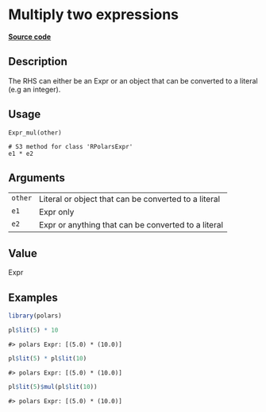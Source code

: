 
# Multiply two expressions

[**Source code**](https://github.com/pola-rs/r-polars/tree/3908b5beab9ec917b825bad8f9a820caad37cb4a/R/expr__expr.R#L270)

## Description

The RHS can either be an Expr or an object that can be converted to a
literal (e.g an integer).

## Usage

<pre><code class='language-R'>Expr_mul(other)

# S3 method for class 'RPolarsExpr'
e1 * e2
</code></pre>

## Arguments

<table>
<tr>
<td style="white-space: nowrap; font-family: monospace; vertical-align: top">
<code id="Expr_mul_:_other">other</code>
</td>
<td>
Literal or object that can be converted to a literal
</td>
</tr>
<tr>
<td style="white-space: nowrap; font-family: monospace; vertical-align: top">
<code id="Expr_mul_:_e1">e1</code>
</td>
<td>
Expr only
</td>
</tr>
<tr>
<td style="white-space: nowrap; font-family: monospace; vertical-align: top">
<code id="Expr_mul_:_e2">e2</code>
</td>
<td>
Expr or anything that can be converted to a literal
</td>
</tr>
</table>

## Value

Expr

## Examples

``` r
library(polars)

pl$lit(5) * 10
```

    #> polars Expr: [(5.0) * (10.0)]

``` r
pl$lit(5) * pl$lit(10)
```

    #> polars Expr: [(5.0) * (10.0)]

``` r
pl$lit(5)$mul(pl$lit(10))
```

    #> polars Expr: [(5.0) * (10.0)]
